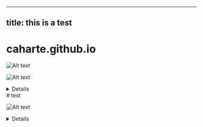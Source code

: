 ----
title: this is a test
----

# caharte.github.io


![Alt text](http://www.plantuml.com/plantuml/proxy?src=https://raw.githubusercontent.com/caharte/caharte.github.io/master/ditaatest.txt&idx=0)

![Alt text](http://www.plantuml.com/plantuml/proxy?src=https://raw.githubusercontent.com/caharte/caharte.github.io/master/README.md&idx=1)
<details>
@startditaa
+--------+   +-------+    +-------+
|        +---+ ditaa +--> |       |
|  Text  |   +-------+    |diagram|
|Document|   |!magic!|    |       |
|     {d}|   |   {d} |    |       |
+---+----+   +-------+    +-------+
    :                         ^
    |       Lots of work      |
    +-------------------------+
@endditaa
</details>
# test


![Alt text](http://www.plantuml.com/plantuml/proxy?tft=04&src=https://raw.githubusercontent.com/caharte/caharte.github.io/master/README.md&idx=1&no=3)
<details>
@startditaa
+--------+   +-------+    +-------+
|        +---+ ditaa +--> |DDs sDD|
|  Text  |   +-------+    |Diagram|
|Document|   |!magic!|    |       |
|     {d}|   |   {d} |    |       |
+---+----+   +-------+    +-------+
    :                         ^
    |       Others diagram    |
    +-------------------------+
@endditaa
</details>
